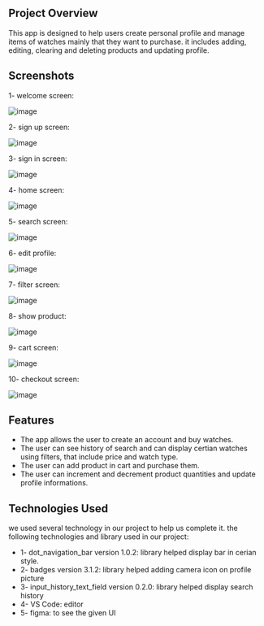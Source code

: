 ## Project Overview
   This app is designed to help users create personal profile and manage items of watches mainly that they want to purchase. it includes adding, editing, clearing and deleting products and updating profile. 
   
## Screenshots

1- welcome screen:

![image](https://github.com/LMogdad/Project-4/assets/87881470/33743281-3306-44dd-a6ba-4656dfe1c6c6)

2- sign up screen:

![image](https://github.com/LMogdad/Project-4/assets/87881470/d6753569-ae0d-4ecf-8d8e-1318a882f0fa)

3- sign in screen:

![image](https://github.com/LMogdad/Project-4/assets/87881470/409771ee-10de-4251-b2c8-dbec64adf5d3)

4- home screen:

![image](https://github.com/LMogdad/Project-4/assets/87881470/e6674f22-c863-4ea7-a00d-5a141ad0e0e6)

5- search screen:

![image](https://github.com/LMogdad/Project-4/assets/87881470/81a1747d-0ecc-4942-a129-8cccdeeb3666)

6- edit profile:

![image](https://github.com/LMogdad/Project-4/assets/87881470/a101cab9-1861-4770-8660-3127556b5a7d)

7- filter screen:

![image](https://github.com/LMogdad/Project-4/assets/87881470/112f3cd4-0112-498a-9453-54300cfe1d96)

8- show product:

![image](https://github.com/LMogdad/Project-4/assets/87881470/8dfa2927-f48a-4477-9e68-7246fab0130e)

9- cart screen:

![image](https://github.com/LMogdad/Project-4/assets/87881470/48fdcabe-1e73-45ad-afa5-37972b456d63)

10- checkout screen:

![image](https://github.com/LMogdad/Project-4/assets/87881470/b127768b-81e4-4fc3-b8a9-82e86596b78c)

## Features

* The app allows the user to create an account and buy watches.
* The user can see history of search and can display certian watches using filters, that include price and watch type.
* The user can add product in cart and purchase them.
* The user can increment and decrement product quantities and update profile informations. 

## Technologies Used

we used several technology in our project to help us complete it. the following technologies and library used in our project:

* 1- dot_navigation_bar version 1.0.2: library
  helped display bar in cerian style.
* 2- badges version 3.1.2: library
  helped adding camera icon on profile picture
* 3- input_history_text_field version 0.2.0: library
  helped display search history
* 4- VS Code: editor
* 5- figma: to see the given UI

